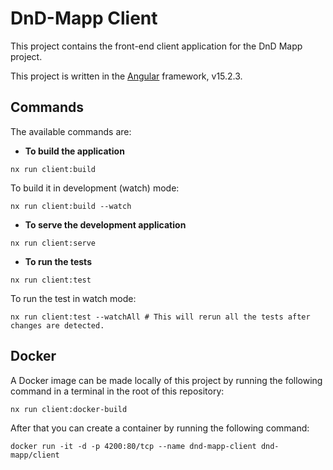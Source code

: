 # DnD-Mapp Client

This project contains the front-end client application for the DnD Mapp project.

This project is written in the [Angular](https://angular.io) framework, v15.2.3.

## Commands

The available commands are:

-   **To build the application**

```shell
nx run client:build
```

To build it in development (watch) mode:

```shell
nx run client:build --watch
```

-   **To serve the development application**

```shell
nx run client:serve
```

-   **To run the tests**

```shell
nx run client:test
```

To run the test in watch mode:

```shell
nx run client:test --watchAll # This will rerun all the tests after changes are detected.
```

## Docker

A Docker image can be made locally of this project by running the following command in a terminal in the root of this
repository:

```shell
nx run client:docker-build
```

After that you can create a container by running the following command:

```shell
docker run -it -d -p 4200:80/tcp --name dnd-mapp-client dnd-mapp/client
```
